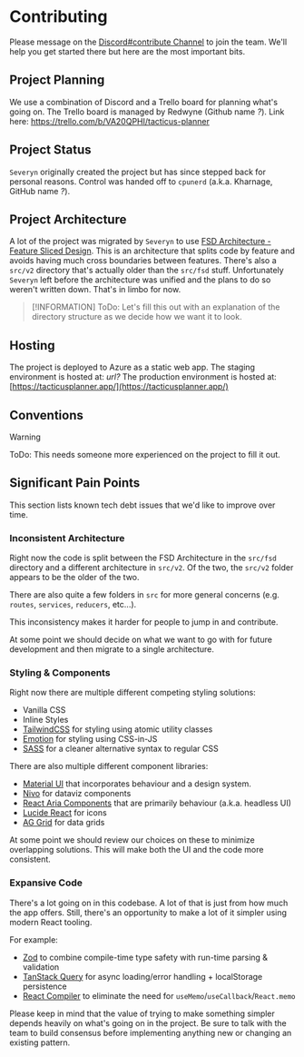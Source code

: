 # Contributing

Please message on the [Discord#contribute Channel](https://discord.com/channels/1146809197023997972/1183885004850331788) to join the team.
We'll help you get started there but here are the most important bits.

## Project Planning

We use a combination of Discord and a Trello board for planning what's going on.
The Trello board is managed by Redwyne (Github name _?_).
Link here: https://trello.com/b/VA20QPHI/tacticus-planner

## Project Status

`Severyn` originally created the project but has since stepped back for personal reasons.
Control was handed off to `cpunerd` (a.k.a. Kharnage, GitHub name _?_).

## Project Architecture

A lot of the project was migrated by `Severyn` to use [FSD Architecture - Feature Sliced Design](https://feature-sliced.design/).
This is an architecture that splits code by feature and avoids having much cross boundaries between features.
There's also a `src/v2` directory that's actually older than the `src/fsd` stuff.
Unfortunately `Severyn` left before the architecture was unified and the plans to do so weren't written down.
That's in limbo for now.

> [!INFORMATION]
> ToDo: Let's fill this out with an explanation of the directory structure as we decide how we want it to look.

## Hosting

The project is deployed to Azure as a static web app.
The staging environment is hosted at: _url?_
The production environment is hosted at: [https://tacticusplanner.app/](https://tacticusplanner.app/)

## Conventions

> [!WARNING]
> ToDo: This needs someone more experienced on the project to fill it out.

## Significant Pain Points

This section lists known tech debt issues that we'd like to improve over time.

### Inconsistent Architecture

Right now the code is split between the FSD Architecture in the `src/fsd` directory and a different architecture in `src/v2`.
Of the two, the `src/v2` folder appears to be the older of the two.

There are also quite a few folders in `src` for more general concerns (e.g. `routes`, `services`, `reducers`, etc...).

This inconsistency makes it harder for people to jump in and contribute.

At some point we should decide on what we want to go with for future development and then migrate to a single architecture.

### Styling & Components

Right now there are multiple different competing styling solutions:

- Vanilla CSS
- Inline Styles
- [TailwindCSS](https://tailwindcss.com/) for styling using atomic utility classes
- [Emotion](https://emotion.sh/docs/introduction) for styling using CSS-in-JS
- [SASS](https://sass-lang.com/) for a cleaner alternative syntax to regular CSS

There are also multiple different component libraries:

- [Material UI](https://mui.com/) that incorporates behaviour and a design system.
- [Nivo](https://nivo.rocks/) for dataviz components
- [React Aria Components](https://react-spectrum.adobe.com/react-aria/components.html) that are primarily behaviour (a.k.a. headless UI)
- [Lucide React](https://lucide.dev/guide/packages/lucide-react) for icons
- [AG Grid](https://www.ag-grid.com/) for data grids

At some point we should review our choices on these to minimize overlapping solutions.
This will make both the UI and the code more consistent.

### Expansive Code

There's a lot going on in this codebase.
A lot of that is just from how much the app offers.
Still, there's an opportunity to make a lot of it simpler using modern React tooling.

For example:

- [Zod](https://zod.dev/) to combine compile-time type safety with run-time parsing & validation
- [TanStack Query](https://tanstack.com/query/latest) for async loading/error handling + localStorage persistence
- [React Compiler](https://react.dev/learn/react-compiler) to eliminate the need for `useMemo`/`useCallback`/`React.memo`

Please keep in mind that the value of trying to make something simpler depends heavily on what's going on in the project. Be sure to talk with the team to build consensus before implementing anything new or changing an existing pattern.

